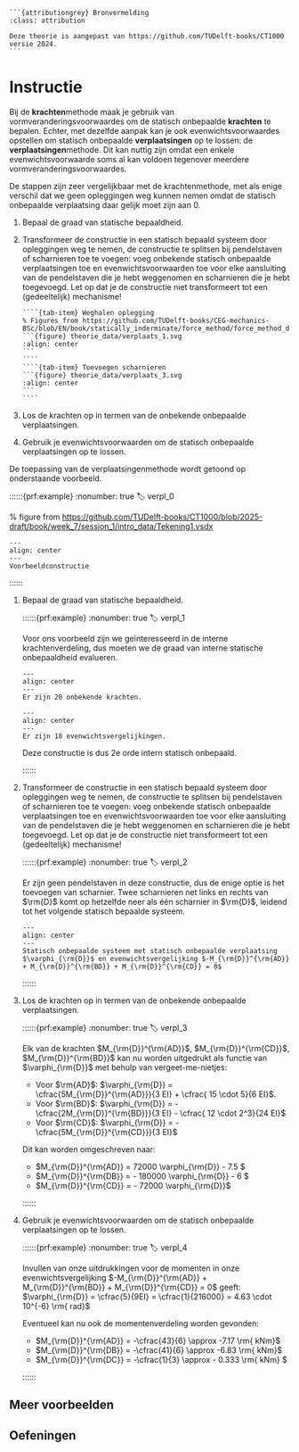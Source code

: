 ````{margin}
```{attributiongrey} Bronvermelding
:class: attribution

Deze theorie is aangepast van https://github.com/TUDelft-books/CT1000 versie 2024.
```
````

# Instructie

Bij de **krachten**methode maak je gebruik van vormveranderingsvoorwaardes om de statisch onbepaalde **krachten** te bepalen. Echter, met dezelfde aanpak kan je ook evenwichtsvoorwaardes opstellen om statisch onbepaalde **verplaatsingen** op te lossen: de **verplaatsingen**methode. Dit kan nuttig zijn omdat een enkele evenwichtsvoorwaarde soms al kan voldoen tegenover meerdere vormveranderingsvoorwaardes.

De stappen zijn zeer vergelijkbaar met de krachtenmethode, met als enige verschil dat we geen opleggingen weg kunnen nemen omdat de statisch onbepaalde verplaatsing daar gelijk moet zijn aan 0.

1. Bepaal de graad van statische bepaaldheid.
2. Transformeer de constructie in een statisch bepaald systeem door opleggingen weg te nemen, de constructie te splitsen bij pendelstaven of scharnieren toe te voegen: voeg onbekende statisch onbepaalde verplaatsingen toe en evenwichtsvoorwaarden toe voor elke aansluiting van de pendelstaven die je hebt weggenomen en scharnieren die je hebt toegevoegd. Let op dat je de constructie niet transformeert tot een (gedeeltelijk) mechanisme!

    `````{tab-set}
    ````{tab-item} Weghalen oplegging
    % Figures from https://github.com/TUDelft-books/CEG-mechanics-BSc/blob/EN/book/statically_inderminate/force_method/force_method_data/Tekening1.vsdx
    ```{figure} theorie_data/verplaats_1.svg
    :align: center
    ```
    ````
    ````{tab-item} Toevoegen scharnieren
    ```{figure} theorie_data/verplaats_3.svg
    :align: center
    ```
    ````
    `````

3. Los de krachten op in termen van de onbekende onbepaalde verplaatsingen.
4. Gebruik je evenwichtsvoorwaarden om de statisch onbepaalde verplaatsingen op te lossen.

De toepassing van de verplaatsingenmethode wordt getoond op onderstaande voorbeeld.

::::::{prf:example}
:nonumber: true
:label: verpl_0

% figure from https://github.com/TUDelft-books/CT1000/blob/2025-draft/book/week_7/session_1/intro_data/Tekening1.vsdx

```{figure} ./theorie_data/structure.svg
---
align: center
---
Voorbeeldconstructie
```
::::::

1. Bepaal de graad van statische bepaaldheid.

    ::::::{prf:example}
    :nonumber: true
    :label: verpl_1

    Voor ons voorbeeld zijn we geïnteresseerd in de interne krachtenverdeling, dus moeten we de graad van interne statische onbepaaldheid evalueren.

    ```{figure} ./theorie_data/stat_onbepaald_krachten.svg
    ---
    align: center
    ---
    Er zijn 20 onbekende krachten.
    ```

    ```{figure} ./theorie_data/stat_onbepaald_vergel.svg
    ---
    align: center
    ---
    Er zijn 18 evenwichtsvergelijkingen.
    ```

    Deze constructie is dus 2e orde intern statisch onbepaald.

    ::::::

2. Transformeer de constructie in een statisch bepaald systeem door opleggingen weg te nemen, de constructie te splitsen bij pendelstaven of scharnieren toe te voegen: voeg onbekende statisch onbepaalde verplaatsingen toe en evenwichtsvoorwaarden toe voor elke aansluiting van de pendelstaven die je hebt weggenomen en scharnieren die je hebt toegevoegd. Let op dat je de constructie niet transformeert tot een (gedeeltelijk) mechanisme!

    ::::::{prf:example}
    :nonumber: true
    :label: verpl_2

    Er zijn geen pendelstaven in deze constructie, dus de enige optie is het toevoegen van scharnier. Twee scharnieren net links en rechts van $\rm{D}$ komt op hetzelfde neer als één scharnier in $\rm{D}$, leidend tot het volgende statisch bepaalde systeem.

    ```{figure} ./theorie_data/static_deter.svg
    ---
    align: center
    ---
    Statisch onbepaalde systeem met statisch onbepaalde verplaatsing $\varphi_{\rm{D}}$ en evenwichtsvergelijking $-M_{\rm{D}}^{\rm{AD}} + M_{\rm{D}}^{\rm{BD}} + M_{\rm{D}}^{\rm{CD}} = 0$
    ```

    ::::::

3. Los de krachten op in termen van de onbekende onbepaalde verplaatsingen.

    ::::::{prf:example}
    :nonumber: true
    :label: verpl_3

    Elk van de krachten $M_{\rm{D}}^{\rm{AD}}$, $M_{\rm{D}}^{\rm{CD}}$, $M_{\rm{D}}^{\rm{BD}}$ kan nu worden uitgedrukt als functie van $\varphi_{\rm{D}}$ met behulp van vergeet-me-nietjes:

    - Voor $\rm{AD}$: $\varphi_{\rm{D}} = \cfrac{5M_{\rm{D}}^{\rm{AD}}}{3 EI} + \cfrac{ 15 \cdot 5}{6 EI}$.
    - Voor $\rm{BD}$: $\varphi_{\rm{D}} = - \cfrac{2M_{\rm{D}}^{\rm{BD}}}{3 EI} - \cfrac{ 12 \cdot 2^3}{24 EI}$
    - Voor $\rm{CD}$: $\varphi_{\rm{D}} = - \cfrac{5M_{\rm{D}}^{\rm{CD}}}{3 EI}$

    Dit kan worden omgeschreven naar:

    - $M_{\rm{D}}^{\rm{AD}} = 72000 \varphi_{\rm{D}} - 7.5  $
    - $M_{\rm{D}}^{\rm{DB}} = - 180000 \varphi_{\rm{D}} - 6 $
    - $M_{\rm{D}}^{\rm{CD}} = - 72000 \varphi_{\rm{D}}$

    ::::::

4. Gebruik je evenwichtsvoorwaarden om de statisch onbepaalde verplaatsingen op te lossen.

    ::::::{prf:example}
    :nonumber: true
    :label: verpl_4

    Invullen van onze uitdrukkingen voor de momenten in onze evenwichtsvergelijking $-M_{\rm{D}}^{\rm{AD}} + M_{\rm{D}}^{\rm{BD}} + M_{\rm{D}}^{\rm{CD}} = 0$ geeft: $\varphi_{\rm{D}} = \cfrac{5}{9EI} = \cfrac{1}{216000} = 4.63 \cdot 10^{-6} \rm{ rad}$

    Eventueel kan nu ook de momentenverdeling worden gevonden:
    - $M_{\rm{D}}^{\rm{AD}} = -\cfrac{43}{6} \approx -7.17 \rm{ kNm}$
    - $M_{\rm{D}}^{\rm{DB}} = -\cfrac{41}{6} \approx -6.83 \rm{ kNm}$
    - $M_{\rm{D}}^{\rm{DC}} = -\cfrac{1}{3} \approx - 0.333 \rm{ kNm} $

    ::::::

## Meer voorbeelden


## Oefeningen
